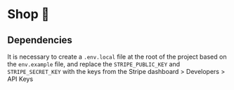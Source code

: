 # Shop 🛒

## Dependencies

It is necessary to create a `.env.local` file at the root of the project based on the `env.example` file, and replace the `STRIPE_PUBLIC_KEY` and `STRIPE_SECRET_KEY` with the keys from the Stripe dashboard > Developers > API Keys
